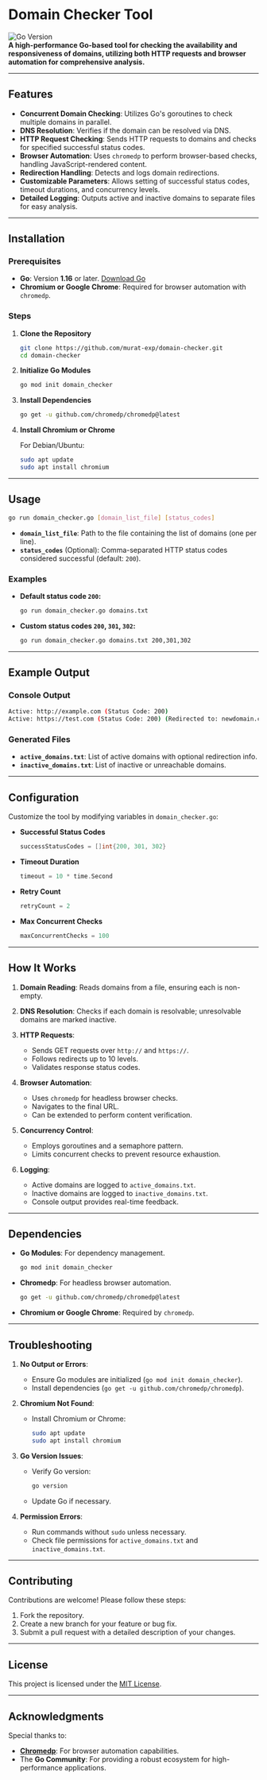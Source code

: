 # Domain Checker Tool

![Go Version](https://img.shields.io/github/go-mod/go-version/murat-exp/domain-checker)  
**A high-performance Go-based tool for checking the availability and responsiveness of domains, utilizing both HTTP requests and browser automation for comprehensive analysis.**

---

## Features

- **Concurrent Domain Checking**: Utilizes Go's goroutines to check multiple domains in parallel.
- **DNS Resolution**: Verifies if the domain can be resolved via DNS.
- **HTTP Request Checking**: Sends HTTP requests to domains and checks for specified successful status codes.
- **Browser Automation**: Uses `chromedp` to perform browser-based checks, handling JavaScript-rendered content.
- **Redirection Handling**: Detects and logs domain redirections.
- **Customizable Parameters**: Allows setting of successful status codes, timeout durations, and concurrency levels.
- **Detailed Logging**: Outputs active and inactive domains to separate files for easy analysis.

---

## Installation

### Prerequisites

- **Go**: Version **1.16** or later. [Download Go](https://golang.org/dl/)
- **Chromium or Google Chrome**: Required for browser automation with `chromedp`.

### Steps

1. **Clone the Repository**

   ```bash
   git clone https://github.com/murat-exp/domain-checker.git
   cd domain-checker
   ```

2. **Initialize Go Modules**

   ```bash
   go mod init domain_checker
   ```

3. **Install Dependencies**

   ```bash
   go get -u github.com/chromedp/chromedp@latest
   ```

4. **Install Chromium or Chrome**

   For Debian/Ubuntu:

   ```bash
   sudo apt update
   sudo apt install chromium
   ```

---

## Usage

```bash
go run domain_checker.go [domain_list_file] [status_codes]
```

- **`domain_list_file`**: Path to the file containing the list of domains (one per line).
- **`status_codes`** (Optional): Comma-separated HTTP status codes considered successful (default: `200`).

### Examples

- **Default status code `200`:**

   ```bash
   go run domain_checker.go domains.txt
   ```

- **Custom status codes `200`, `301`, `302`:**

   ```bash
   go run domain_checker.go domains.txt 200,301,302
   ```

---

## Example Output

### Console Output

```bash
Active: http://example.com (Status Code: 200)
Active: https://test.com (Status Code: 200) (Redirected to: newdomain.com)
```

### Generated Files

- **`active_domains.txt`**: List of active domains with optional redirection info.
- **`inactive_domains.txt`**: List of inactive or unreachable domains.

---

## Configuration

Customize the tool by modifying variables in `domain_checker.go`:

- **Successful Status Codes**

   ```go
   successStatusCodes = []int{200, 301, 302}
   ```

- **Timeout Duration**

   ```go
   timeout = 10 * time.Second
   ```

- **Retry Count**

   ```go
   retryCount = 2
   ```

- **Max Concurrent Checks**

   ```go
   maxConcurrentChecks = 100
   ```

---

## How It Works

1. **Domain Reading**: Reads domains from a file, ensuring each is non-empty.

2. **DNS Resolution**: Checks if each domain is resolvable; unresolvable domains are marked inactive.

3. **HTTP Requests**:
   - Sends GET requests over `http://` and `https://`.
   - Follows redirects up to 10 levels.
   - Validates response status codes.

4. **Browser Automation**:
   - Uses `chromedp` for headless browser checks.
   - Navigates to the final URL.
   - Can be extended to perform content verification.

5. **Concurrency Control**:
   - Employs goroutines and a semaphore pattern.
   - Limits concurrent checks to prevent resource exhaustion.

6. **Logging**:
   - Active domains are logged to `active_domains.txt`.
   - Inactive domains are logged to `inactive_domains.txt`.
   - Console output provides real-time feedback.

---

## Dependencies

- **Go Modules**: For dependency management.

   ```bash
   go mod init domain_checker
   ```

- **Chromedp**: For headless browser automation.

   ```bash
   go get -u github.com/chromedp/chromedp@latest
   ```

- **Chromium or Google Chrome**: Required by `chromedp`.

---

## Troubleshooting

1. **No Output or Errors**:
   - Ensure Go modules are initialized (`go mod init domain_checker`).
   - Install dependencies (`go get -u github.com/chromedp/chromedp`).

2. **Chromium Not Found**:
   - Install Chromium or Chrome:

      ```bash
      sudo apt update
      sudo apt install chromium
      ```

3. **Go Version Issues**:
   - Verify Go version:

      ```bash
      go version
      ```

   - Update Go if necessary.

4. **Permission Errors**:
   - Run commands without `sudo` unless necessary.
   - Check file permissions for `active_domains.txt` and `inactive_domains.txt`.

---

## Contributing

Contributions are welcome! Please follow these steps:

1. Fork the repository.
2. Create a new branch for your feature or bug fix.
3. Submit a pull request with a detailed description of your changes.

---

## License

This project is licensed under the [MIT License](LICENSE).

---

## Acknowledgments

Special thanks to:

- **[Chromedp](https://github.com/chromedp/chromedp)**: For browser automation capabilities.
- The **Go Community**: For providing a robust ecosystem for high-performance applications.
